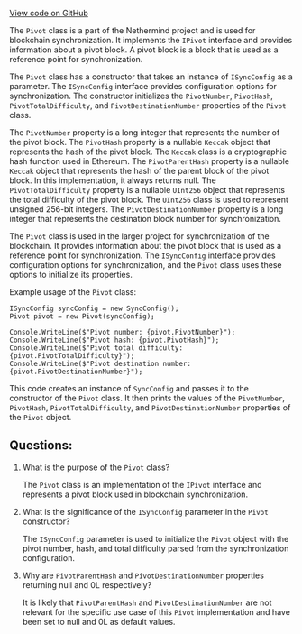 [View code on GitHub](https://github.com/NethermindEth/nethermind/src/Nethermind/Nethermind.Synchronization/Pivot.cs)

The `Pivot` class is a part of the Nethermind project and is used for blockchain synchronization. It implements the `IPivot` interface and provides information about a pivot block. A pivot block is a block that is used as a reference point for synchronization. 

The `Pivot` class has a constructor that takes an instance of `ISyncConfig` as a parameter. The `ISyncConfig` interface provides configuration options for synchronization. The constructor initializes the `PivotNumber`, `PivotHash`, `PivotTotalDifficulty`, and `PivotDestinationNumber` properties of the `Pivot` class. 

The `PivotNumber` property is a long integer that represents the number of the pivot block. The `PivotHash` property is a nullable `Keccak` object that represents the hash of the pivot block. The `Keccak` class is a cryptographic hash function used in Ethereum. The `PivotParentHash` property is a nullable `Keccak` object that represents the hash of the parent block of the pivot block. In this implementation, it always returns null. The `PivotTotalDifficulty` property is a nullable `UInt256` object that represents the total difficulty of the pivot block. The `UInt256` class is used to represent unsigned 256-bit integers. The `PivotDestinationNumber` property is a long integer that represents the destination block number for synchronization. 

The `Pivot` class is used in the larger project for synchronization of the blockchain. It provides information about the pivot block that is used as a reference point for synchronization. The `ISyncConfig` interface provides configuration options for synchronization, and the `Pivot` class uses these options to initialize its properties. 

Example usage of the `Pivot` class:

```
ISyncConfig syncConfig = new SyncConfig();
Pivot pivot = new Pivot(syncConfig);

Console.WriteLine($"Pivot number: {pivot.PivotNumber}");
Console.WriteLine($"Pivot hash: {pivot.PivotHash}");
Console.WriteLine($"Pivot total difficulty: {pivot.PivotTotalDifficulty}");
Console.WriteLine($"Pivot destination number: {pivot.PivotDestinationNumber}");
``` 

This code creates an instance of `SyncConfig` and passes it to the constructor of the `Pivot` class. It then prints the values of the `PivotNumber`, `PivotHash`, `PivotTotalDifficulty`, and `PivotDestinationNumber` properties of the `Pivot` object.
## Questions: 
 1. What is the purpose of the `Pivot` class?
    
    The `Pivot` class is an implementation of the `IPivot` interface and represents a pivot block used in blockchain synchronization.

2. What is the significance of the `ISyncConfig` parameter in the `Pivot` constructor?

    The `ISyncConfig` parameter is used to initialize the `Pivot` object with the pivot number, hash, and total difficulty parsed from the synchronization configuration.

3. Why are `PivotParentHash` and `PivotDestinationNumber` properties returning null and 0L respectively?

    It is likely that `PivotParentHash` and `PivotDestinationNumber` are not relevant for the specific use case of this `Pivot` implementation and have been set to null and 0L as default values.